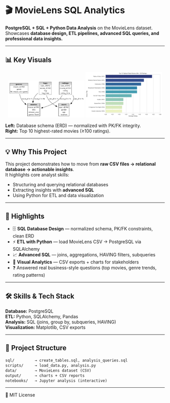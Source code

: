 # 🎬 MovieLens SQL Analytics

**PostgreSQL + SQL + Python Data Analysis** on the MovieLens dataset.  
Showcases **database design, ETL pipelines, advanced SQL queries, and professional data insights.**

---

## 📊 Key Visuals

<p align="center">
  <img src="output/ERD.png" alt="ERD" width="48%"/>
  <img src="output/Top10HighestRatedMovies.png" alt="Top Movies" width="48%"/>
</p>

**Left:** Database schema (ERD) — normalized with PK/FK integrity.  
**Right:** Top 10 highest-rated movies (≥100 ratings).

---

## 💡 Why This Project

This project demonstrates how to move from **raw CSV files → relational database → actionable insights**.  
It highlights core analyst skills:  
- Structuring and querying relational databases  
- Extracting insights with **advanced SQL**  
- Using Python for ETL and data visualization  

---

## 🚀 Highlights

- 🗄 **SQL Database Design** — normalized schema, PK/FK constraints, clean ERD  
- ⚡ **ETL with Python** — load MovieLens CSV → PostgreSQL via SQLAlchemy  
- 📈 **Advanced SQL** — joins, aggregations, HAVING filters, subqueries  
- 🎨 **Visual Analytics** — CSV exports + charts for stakeholders  
- ❓ Answered real business-style questions (top movies, genre trends, rating patterns)  

---

## 🛠️ Skills & Tech Stack

**Database:** PostgreSQL  
**ETL:** Python, SQLAlchemy, Pandas  
**Analysis:** SQL (joins, group by, subqueries, HAVING)  
**Visualization:** Matplotlib, CSV exports  

---

## 📂 Project Structure
```
sql/         → create_tables.sql, analysis_queries.sql
scripts/     → load_data.py, analysis.py
data/        → MovieLens dataset (CSV)
output/      → charts + CSV reports
notebooks/   → Jupyter analysis (interactive)
```

---

📜 MIT License
